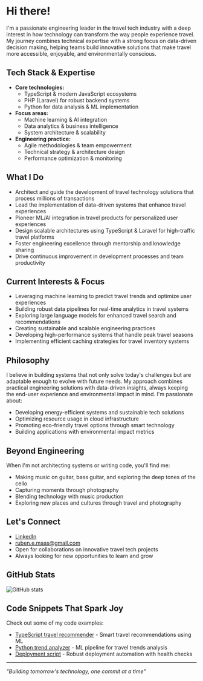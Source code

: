 # Hi there! 

I'm a passionate engineering leader in the travel tech industry with a deep interest in how technology can transform the way people experience travel. My journey combines technical expertise with a strong focus on data-driven decision making, helping teams build innovative solutions that make travel more accessible, enjoyable, and environmentally conscious.

## Tech Stack & Expertise

- **Core technologies:** 
  - TypeScript & modern JavaScript ecosystems
  - PHP (Laravel) for robust backend systems
  - Python for data analysis & ML implementation
- **Focus areas:** 
  - Machine learning & AI integration
  - Data analytics & business intelligence
  - System architecture & scalability
- **Engineering practice:** 
  - Agile methodologies & team empowerment
  - Technical strategy & architecture design
  - Performance optimization & monitoring

## What I Do

- Architect and guide the development of travel technology solutions that process millions of transactions
- Lead the implementation of data-driven systems that enhance travel experiences
- Pioneer ML/AI integration in travel products for personalized user experiences
- Design scalable architectures using TypeScript & Laravel for high-traffic travel platforms
- Foster engineering excellence through mentorship and knowledge sharing
- Drive continuous improvement in development processes and team productivity

## Current Interests & Focus

- Leveraging machine learning to predict travel trends and optimize user experiences
- Building robust data pipelines for real-time analytics in travel systems
- Exploring large language models for enhanced travel search and recommendations
- Creating sustainable and scalable engineering practices
- Developing high-performance systems that handle peak travel seasons
- Implementing efficient caching strategies for travel inventory systems

## Philosophy

I believe in building systems that not only solve today's challenges but are adaptable enough to evolve with future needs. My approach combines practical engineering solutions with data-driven insights, always keeping the end-user experience and environmental impact in mind. I'm passionate about:

- Developing energy-efficient systems and sustainable tech solutions
- Optimizing resource usage in cloud infrastructure
- Promoting eco-friendly travel options through smart technology
- Building applications with environmental impact metrics

## Beyond Engineering

When I'm not architecting systems or writing code, you'll find me:
- Making music on guitar, bass guitar, and exploring the deep tones of the cello
- Capturing moments through photography
- Blending technology with music production
- Exploring new places and cultures through travel and photography

## Let's Connect

- [LinkedIn](https://www.linkedin.com/in/rubenmaas/)
- ruben.e.maas@gmail.com
- Open for collaborations on innovative travel tech projects
- Always looking for new opportunities to learn and grow

## GitHub Stats

![GitHub stats](https://github-readme-stats.vercel.app/api?username=rubenmaas&show_icons=true&theme=radical)

## Code Snippets That Spark Joy

Check out some of my code examples:
- [TypeScript travel recommender](https://github.com/rubenmaas/rubenmaas/blob/main/src/travel-recommender.ts) - Smart travel recommendations using ML
- [Python trend analyzer](https://github.com/rubenmaas/rubenmaas/blob/main/src/travel_trend_analyzer.py) - ML pipeline for travel trends analysis
- [Deployment script](https://github.com/rubenmaas/rubenmaas/blob/main/scripts/deploy.sh) - Robust deployment automation with health checks

---
*"Building tomorrow's technology, one commit at a time"*
